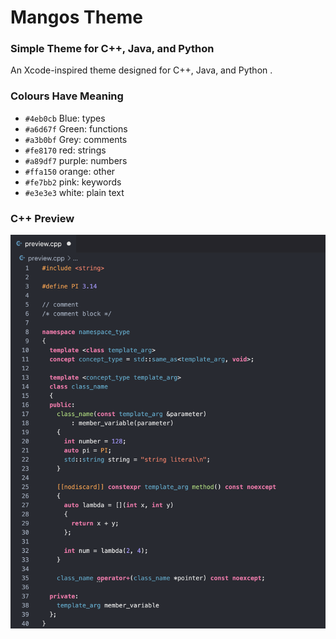 # Mangos Theme 

### Simple Theme for C++, Java, and Python 

An Xcode-inspired theme designed for C++, Java, and Python . 

### Colours Have Meaning
- `#4eb0cb` Blue: types
- `#a6d67f` Green: functions
- `#a3b0bf` Grey: comments
- `#fe8170` red: strings
- `#a89df7` purple: numbers
- `#ffa150` orange: other
- `#fe7bb2` pink: keywords
- `#e3e3e3` white: plain text

### C++ Preview
![preview](images/preview_cpp.png)
